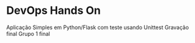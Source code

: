 # DevOps Hands On
Aplicação Simples em Python/Flask com teste usando Unittest
Gravação final Grupo 1 final